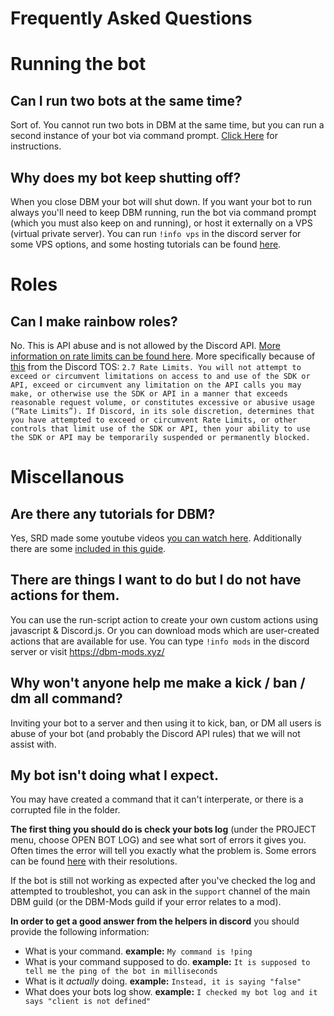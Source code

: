 # Frequently Asked Questions

# Running the bot
## Can I run two bots at the same time? 
Sort of. You cannot run two bots in DBM at the same time, but you can run a second instance of your bot via command prompt. [Click Here](https://silversunset.net/dbm/tutorials#running-your-bot-247-running-your-bot-with-cmd) for instructions.

## Why does my bot keep shutting off? 
When you close DBM your bot will shut down. If you want your bot to run always you'll need to keep DBM running, run the bot via command prompt (which you must also keep on and running), or host it externally on a VPS (virtual private server). 
You can run `!info vps` in the discord server for some VPS options, and some hosting tutorials can be found [here](https://silversunset.net/dbm/tutorials#running-your-bot-247). 

# Roles
## Can I make rainbow roles? 
No. This is API abuse and is not allowed by the Discord API. [More information on rate limits can be found here](https://discordapp.com/developers/docs/topics/rate-limits). More specifically because of [this](https://discordapp.com/developers/docs/legal) from the Discord TOS:
`2.7 Rate Limits. You will not attempt to exceed or circumvent limitations on access to and use of the SDK or API, exceed or circumvent any limitation on the API calls you may make, or otherwise use the SDK or API in a manner that exceeds reasonable request volume, or constitutes excessive or abusive usage (“Rate Limits”). If Discord, in its sole discretion, determines that you have attempted to exceed or circumvent Rate Limits, or other controls that limit use of the SDK or API, then your ability to use the SDK or API may be temporarily suspended or permanently blocked.`

# Miscellanous
## Are there any tutorials for DBM? 
Yes, SRD made some youtube videos [you can watch here](https://www.youtube.com/playlist?list=PLkfg3Bt9RE055BeP8DeDZSUCYxeSLnobe). Additionally there are some [included in this guide](https://silversunset.net/dbm/tutorials).

## There are things I want to do but I do not have actions for them. 
You can use the run-script action to create your own custom actions using javascript & Discord.js. Or you can download mods which are user-created actions that are available for use. You can type `!info mods` in the discord server or visit https://dbm-mods.xyz/

## Why won't anyone help me make a kick / ban / dm all command?
Inviting your bot to a server and then using it to kick, ban, or DM all users is abuse of your bot (and probably the Discord API rules) that we will not assist with. 

## My bot isn't doing what I expect.
You may have created a command that it can't interperate, or there is a corrupted file in the folder. 

**The first thing you should do is check your bots log** (under the PROJECT menu, choose OPEN BOT LOG) and see what sort of errors it gives you. Often times the error will tell you exactly what the problem is. Some errors can be found [here](https://silversunset.net/dbm/troubleshooting) with their resolutions. 

If the bot is still not working as expected after you've checked the log and attempted to troubleshot, you can ask in the `support` channel of the main DBM guild (or the DBM-Mods guild if your error relates to a mod). 

**In order to get a good answer from the helpers in discord** you should provide the following information:

* What is your command. **example:** `My command is !ping`
* What is your command supposed to do. **example:** `It is supposed to tell me the ping of the bot in milliseconds`
* What is it *actually* doing. **example:** `Instead, it is saying "false"`
* What does your bots log show. **example:** `I checked my bot log and it says "client is not defined"`
